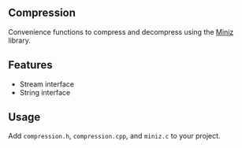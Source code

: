 ## Compression
Convenience functions to compress and decompress using the [Miniz](https://github.com/richgel999/miniz) library.

## Features
* Stream interface
* String interface

## Usage
Add `compression.h`, `compression.cpp`, and `miniz.c` to your project. 
